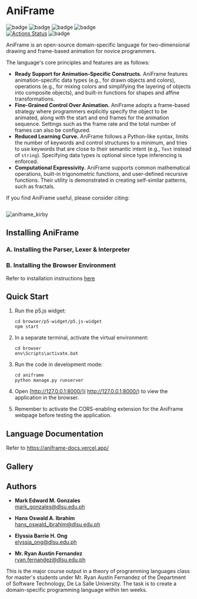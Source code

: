 # AniFrame
![badge][badge-python]
![badge][badge-django]
![badge][badge-django-rest]
![badge][badge-react] <br>
[![Actions Status](https://github.com/memgonzales/aniframe-language/workflows/Check%20for%20syntax%20errors/badge.svg)](https://github.com/memgonzales/aniframe-language/actions)
![badge][badge-github-actions]


AniFrame is an open-source domain-specific language for two-dimensional drawing and frame-based animation for novice programmers. 

The language's core principles and features are as follows:
- **Ready Support for Animation-Specific Constructs.** AniFrame features animation-specific data types (e.g., for drawn objects and colors), operations (e.g., for mixing colors and simplifying the layering of objects into composite objects), and built-in functions for shapes and affine transformations.
- **Fine-Grained Control Over Animation.** AniFrame adopts a frame-based strategy where programmers explicitly specify the object to be animated, along with the start and end frames for the animation sequence. Settings such as the frame rate and the total number of frames can also be configured.
- **Reduced Learning Curve.** AniFrame follows a Python-like syntax, limits the number of keywords and control structures to a minimum, and tries to use keywords that are close to their semantic intent (e.g., `Text` instead of `string`). Specifying data types is optional since type inferencing is enforced.  
- **Computational Expressivity.** AniFrame supports common mathematical operations, built-in trigonometric functions, and user-defined recursive functions. Their utility is demonstrated in creating self-similar patterns, such as fractals.

If you find AniFrame useful, please consider citing:
```
```

![aniframe_kirby](https://github.com/memgonzales/aniframe-language/assets/44253974/bdcf7a0b-b5fa-40ad-a4f6-7492b7e922f4)

## Installing AniFrame

### A. Installing the Parser, Lexer & Interpreter

### B. Installing the Browser Environment

Refer to installation instructions [here](https://github.com/memgonzales/aniframe-language/blob/main/browser/README.md)

## Quick Start
1. Run the p5.js widget:
   ```
   cd browser/p5-widget/p5.js-widget
   npm start
   ```
   
1. In a separate terminal, activate the virtual environment:
   ```
   cd browser
   env\Scripts\activate.bat
   ```
   
1. Run the code in development mode:
   ```
   cd aniframe
   python manage.py runserver
   ```
   
1. Open [http://127.0.0.1:8000/]( http://127.0.0.1:8000/) to view the application in the browser.

1. Remember to activate the CORS-enabling extension for the AniFrame webpage before testing the application.
   

## Language Documentation

Refer to https://aniframe-docs.vercel.app/

## Gallery

## Authors

-   <b>Mark Edward M. Gonzales</b> <br/>
    mark_gonzales@dlsu.edu.ph <br/> 
    
-   <b>Hans Oswald A. Ibrahim</b> <br/>
    hans_oswald_ibrahim@dlsu.edu.ph <br/>

-   <b>Elyssia Barrie H. Ong</b> <br/>
    elyssia_ong@dlsu.edu.ph <br/>
    
-   <b>Mr. Ryan Austin Fernandez</b> <br/>
    ryan.fernandez@dlsu.edu.ph <br/>    

This is the major course output in a theory of programming languages class for master's students under Mr. Ryan Austin Fernandez of the Department of Software Technology, De La Salle University. The task is to create a domain-specific programming language within ten weeks.

[badge-python]: https://img.shields.io/badge/python-3670A0?style=flat&logo=python&logoColor=white
[badge-django]: https://img.shields.io/badge/django-%23092E20.svg?style=flat&logo=django&logoColor=white
[badge-django-rest]: https://img.shields.io/badge/DJANGO-REST-ff1709?style=flat&logo=django&logoColor=white&color=ff1709&labelColor=gray
[badge-react]: https://img.shields.io/badge/react-%2320232a.svg?style=flat&logo=react&logoColor=%2361DAFB
[badge-github-actions]: https://img.shields.io/badge/GitHub_Actions-2088FF?style=flat&logo=github-actions&logoColor=white
